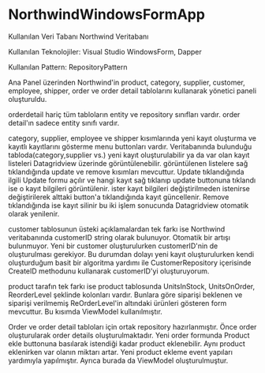 # NorthwindWindowsFormApp

Kullanılan Veri Tabanı Northwind Veritabanı

Kullanılan Teknolojiler: Visual Studio WindowsForm, Dapper

Kullanılan Pattern: RepositoryPattern

Ana Panel üzerinden Northwind'in product, category, supplier, customer, employee, shipper, order ve order detail tablolarını kullanarak yönetici paneli oluşturuldu.

orderdetail hariç tüm tabloların entity ve repository sınıfları vardır. order detail'ın sadece entity sınıfı vardır.

category, supplier, employee ve shipper kısımlarında yeni kayıt oluşturma ve kayıtlı kayıtlarını gösterme menu buttonları vardır. Veritabanında bulunduğu tabloda(category,supplier vs.) yeni kayıt oluşturulabilir ya da var olan kayıt listeleri Datagridview üzerinde görüntülenebilir. görüntülenen listelere sağ tıklandığında update ve remove kısımları mevcuttur. Update tıklandığında ilgili Update formu açılır ve hangi kayıt sağ tıklanıp update buttonuna tıklandı ise o kayıt bilgileri görüntülenir. ister kayıt bilgileri değiştirilmeden istenirse değiştirilerek alttaki button'a tıklandığında kayıt güncellenir. Remove tıklandığında ise kayıt silinir bu iki işlem sonucunda Datagridview otomatik olarak yenilenir.

customer tablosunun üsteki açıklamalardan tek farkı ise Northwind veritabanında customerID string olarak bulunuyor. Otomatik bir artışı bulunmuyor. Yeni bir customer oluşturulurken customerID'nin de oluşturulması gerekiyor. Bu durumdan dolayı yeni kayıt oluşturulurken kendi oluşturduğum basit bir algoritma yardımı ile CustomerRepository içerisinde CreateID methodunu kullanarak customerID'yi oluşturuyorum.

product tarafın tek farkı ise product tablosunda UnitsInStock, UnitsOnOrder, ReorderLevel şeklinde kolonları vardır. Bunlara göre siparişi beklenen ve siparişi verilmemiş ReOrderLevel'in altındaki ürünleri gösteren form mevcuttur. Bu kısımda ViewModel kullanılmıştır.

Order ve order detail tabloları için ortak repository hazırlanmıştır. Önce order oluşturularak order details oluşturulmaktadır. Yeni order formunda Product ekle buttonuna basılarak istendiği kadar product eklenebilir. Aynı product eklenirken var olanın miktarı artar. Yeni product ekleme event yapıları yardımıyla yapılmıştır. Ayrıca burada da ViewModel oluşturulmuştur.
